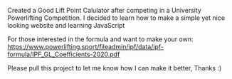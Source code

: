 Created a Good Lift Point Calulator after competing in a University Powerlifting Competition. I decided to learn how to make a simple yet nice looking website and learning JavaScript

For those interested in the formula and want to make your own:
https://www.powerlifting.sport/fileadmin/ipf/data/ipf-formula/IPF_GL_Coefficients-2020.pdf


Please pull this project to let me know how I can make it better, Thanks :)

